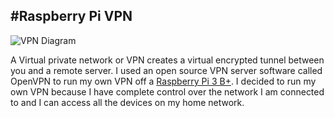 #Raspberry Pi VPN
---
![VPN Diagram](\img\VPN.jpg)

A Virtual private network or VPN creates a virtual encrypted tunnel between you and a remote server.  I used an open source VPN server software called OpenVPN to run my own VPN off a [Raspberry Pi 3 B+](https://amzn.to/2PQSVmL "Raspberry Pi 3 B+").  I decided to run my own VPN because I have complete control over the network I am connected to and I can access all the devices on my home network.

<div id="amzn-assoc-ad-f7e9c181-005b-4bb6-9d54-7952d3c68cdb"></div><script async src="//z-na.amazon-adsystem.com/widgets/onejs?MarketPlace=US&adInstanceId=f7e9c181-005b-4bb6-9d54-7952d3c68cdb"></script>